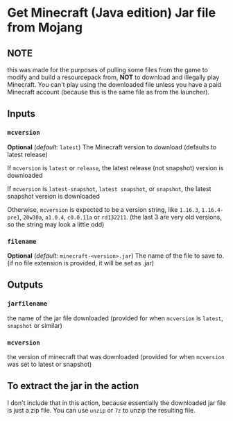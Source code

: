 # Get Minecraft (Java edition) Jar file from Mojang

## NOTE

this was made for the purposes of pulling some files from the game to modify and build a resourcepack from, **NOT** to download and illegally play Minecraft. You can't play using the downloaded file unless you have a paid Minecraft account (because this is the same file as from the launcher).

## Inputs

### `mcversion`

**Optional** (*default:* `latest`) The Minecraft version to download (defaults to latest release)

If `mcversion` is `latest` or `release`, the latest release (not snapshot) version is downloaded

If `mcversion` is `latest-snapshot`, `latest snapshot`, or `snapshot`, the latest snapshot version is downloaded

Otherwise, `mcversion` is expected to be a version string, like `1.16.3`, `1.16.4-pre1`, `20w30a`, `a1.0.4`, `c0.0.11a` or `rd132211`. (the last 3 are very old versions, so the string may look a little odd)

### `filename`

**Optional** (*default:* `minecraft-<version>.jar`) The name of the file to save to. (if no file extension is provided, it will be set as .jar)

## Outputs

### `jarfilename`

the name of the jar file downloaded (provided for when `mcversion` is `latest`, `snapshot` or similar)

### `mcversion`

the version of minecraft that was downloaded (provided for when `mcversion` was set to latest or snapshot)

## To extract the jar in the action

I don't include that in this action, because essentially the downloaded jar file is just a zip file. You can use `unzip` or `7z` to unzip the resulting file.
